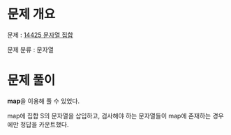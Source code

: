# 문제 개요

문제 : [14425 문자열 집합](https://www.acmicpc.net/problem/14425)

문제 분류 : 문자열

# 문제 풀이

**map**을 이용해 풀 수 있었다.

map에 집합 S의 문자열을 삽입하고, 검사해야 하는 문자열들이 map에 존재하는 경우에만 정답을 카운트했다.
